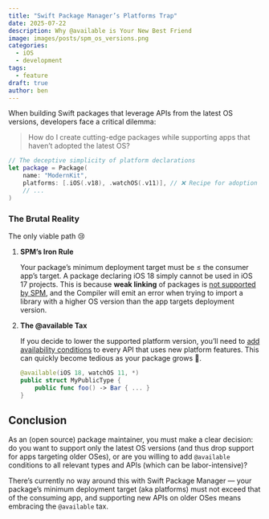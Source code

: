 ```yaml
---
title: "Swift Package Manager’s Platforms Trap"
date: 2025-07-22
description: Why @available is Your New Best Friend
image: images/posts/spm_os_versions.png
categories:
  - iOS
  - development
tags:
  - feature
draft: true
author: ben
---
```

When building Swift packages that leverage APIs from the latest OS versions, developers face a critical dilemma:

> How do I create cutting-edge packages while supporting apps that haven’t adopted the latest OS?

```swift
// The deceptive simplicity of platform declarations
let package = Package(
    name: "ModernKit",
    platforms: [.iOS(.v18), .watchOS(.v11)], // ❌ Recipe for adoption disaster
    // ...
)
```

### The Brutal Reality
The only viable path 😢

1. **SPM’s Iron Rule**

   Your package’s minimum deployment target must be ≤ the consumer app’s target. A package declaring iOS 18 simply cannot be used in iOS 17 projects. This is because **weak linking** of packages is [not supported by SPM](https://github.com/swiftlang/swift-package-manager/issues/6632#issuecomment-1574138076), and the Compiler will emit an error when trying to import a library with a higher OS version than the app targets deployment version.

2. **The @available Tax**

   If you decide to lower the supported platform version, you’ll need to [add availability conditions](https://forums.swift.org/t/pitch-spm-lift-minimum-deployment-target-constraint-for-package-dependencies/53783/2) to every API that uses new platform features. This can quickly become tedious as your package grows 😬.

   ```swift
   @available(iOS 18, watchOS 11, *)
   public struct MyPublicType {
       public func foo() -> Bar { ... }
   }
   ```

## Conclusion

As an (open source) package maintainer, you must make a clear decision: do you want to support only the latest OS versions (and thus drop support for apps targeting older OSes), or are you willing to add `@available` conditions to all relevant types and APIs (which can be labor-intensive)? 

There’s currently no way around this with Swift Package Manager — your package’s minimum deployment target (aka platforms) must not exceed that of the consuming app, and supporting new APIs on older OSes means embracing the `@available` tax.